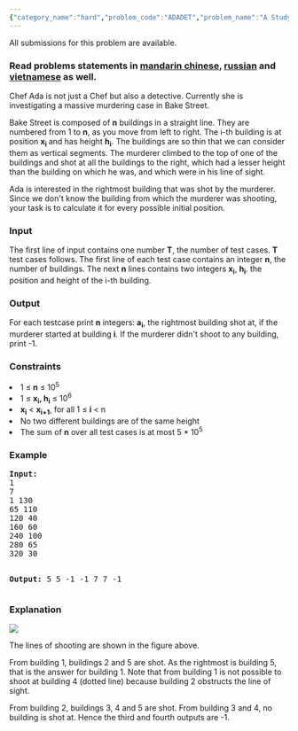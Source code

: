 ```yaml
---
{"category_name":"hard","problem_code":"ADADET","problem_name":"A Study in Bake Street","languages_supported":{"0":"ADA","1":"ASM","2":"BASH","3":"BF","4":"C","5":"C99 strict","6":"CAML","7":"CLOJ","8":"CLPS","9":"CPP 4.3.2","10":"CPP 6.3","11":"CPP14","12":"CS2","13":"D","14":"ERL","15":"FORT","16":"FS","17":"GO","18":"HASK","19":"ICK","20":"ICON","21":"JAVA","22":"JS","23":"LISP clisp","24":"LISP sbcl","25":"LUA","26":"NEM","27":"NICE","28":"NODEJS","29":"PAS fpc","30":"PAS gpc","31":"PERL","32":"PERL6","33":"PHP","34":"PIKE","35":"PRLG","36":"PYPY","37":"PYTH","38":"PYTH 3.5","39":"RUBY","40":"SCALA","41":"SCM chicken","42":"SCM guile","43":"SCM qobi","44":"ST","45":"TCL","46":"TEXT","47":"WSPC"},"max_timelimit":1,"source_sizelimit":50000,"problem_author":"alei","problem_tester":"deadwing97","date_added":"30-05-2017","tags":{"0":"alei","1":"convex","2":"cook83","3":"geometry","4":"hull","5":"medium","6":"stack"},"editorial_url":"https://discuss.codechef.com/problems/ADADET","time":{"view_start_date":1497812400,"submit_start_date":1497812400,"visible_start_date":1497812400,"end_date":1735669800},"layout":"problem"}
---
```

<span class="solution-visible-txt">All submissions for this problem are available.</span><h3>Read problems statements in <a target="_blank" href="http://www.codechef.com/download/translated/COOK83/mandarin/ADADET.pdf">mandarin chinese</a>, <a target="_blank" href="http://www.codechef.com/download/translated/COOK83/russian/ADADET.pdf">russian</a> and <a target="_blank" href="http://www.codechef.com/download/translated/COOK83/vietnamese/ADADET.pdf">vietnamese</a> as well.</h3>

<p>
Chef Ada is not just a Chef but also a detective. Currently she is investigating a massive murdering case in Bake Street.
</p>
<p>
Bake Street is composed of <b>n</b> buildings in a straight line. They are numbered from 1 to <b>n</b>, as you move from left to right. The i-th building is at position <b> x<sub>i</sub> </b> and has height <b>h<sub>i</sub></b>. The buildings are so thin that we can consider them as vertical segments.
The murderer climbed to the top of one of the buildings and shot at all the buildings to the right, which had a lesser height than the building on which he was, and which were in his line of sight.
</p>
<p>
Ada is interested in the rightmost building that was shot by the murderer. Since we don't know the building from which the murderer was shooting, your task is to calculate it for every possible initial position.
</p>

<h3>Input</h3>
<p>
The first line of input contains one number <b>T</b>, the number of test cases. <b>T</b> test cases follows.
The first line of each test case contains an integer <b>n</b>, the number of buildings.
The next <b>n</b> lines contains two integers <b>x<sub>i</sub></b>, <b>h<sub>i</sub></b>. the position and height of the i-th building.
</p>
<h3>Output</h3>
<p>
For each testcase print <b>n</b> integers: <b>a<sub>i</sub></b>, the rightmost building shot at, if the murderer started at building <b>i</b>. If the murderer didn't shoot to any building, print -1.
</p>

<h3>Constraints</h3>
<li>1 ≤ <b>n</b> ≤ 10<sup>5</sup></li>
<li>1 ≤ <b>x<sub>i</sub>, h<sub>i</sub></b> ≤ 10<sup>6</sup></li>
<li><b>x<sub>i</sub></b> &lt; <b>x<sub>i+1</sub></b>, for all 1 ≤ <b>i</b> &lt; n</b> </li>
<li>No two different buildings are of the same height</li>
<li>The sum of <b>n</b> over all test cases is at most 5 * 10<sup>5</sup></li>

<h3>Example</h3>
<pre>
<b>Input:</b>
1
7
1 130
65 110
120 40
160 60
240 100
280 65
320 30

<b>Output:</b>
5 5 -1 -1 7 7 -1
</pre>
<h3>Explanation</h3>
<img src="https://codechef_shared.s3.amazonaws.com/download/upload/COOK83/detective.png"></img>
<p>
The lines of shooting are shown in the figure above.</p>

<p>From building 1, buildings 2 and 5 are shot. As the rightmost is building 5, that is the answer for building 1. Note that from building 1 is not possible to shoot at building 4 (dotted line) because building 2 obstructs the line of sight.</p>
<p>From building 2, buildings 3, 4 and 5 are shot. From building 3 and 4, no building is shot at. Hence the third and fourth outputs are -1.</p>
